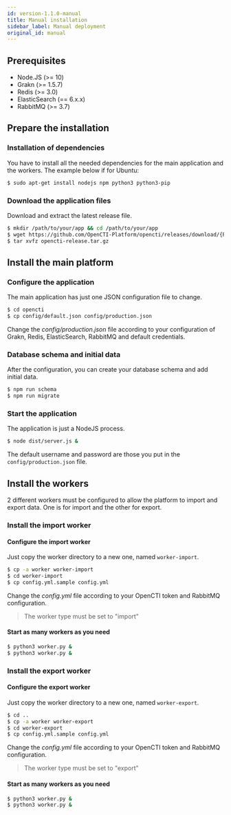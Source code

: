 ```yaml
---
id: version-1.1.0-manual
title: Manual installation
sidebar_label: Manual deployment
original_id: manual
---
```


## Prerequisites

- Node.JS (>= 10)
- Grakn (>= 1.5.7)
- Redis (>= 3.0)
- ElasticSearch (== 6.x.x)
- RabbitMQ (>= 3.7)


## Prepare the installation

### Installation of dependencies

You have to install all the needed dependencies for the main application and the workers. The example below if for Ubuntu:

```bash
$ sudo apt-get install nodejs npm python3 python3-pip
```

### Download the application files

Download and extract the latest release file.

```bash
$ mkdir /path/to/your/app && cd /path/to/your/app
$ wget https://github.com/OpenCTI-Platform/opencti/releases/download/{RELEASE_VERSION}/opencti-release.tar.gz
$ tar xvfz opencti-release.tar.gz
```

## Install the main platform

### Configure the application

The main application has just one JSON configuration file to change.

```bash
$ cd opencti
$ cp config/default.json config/production.json
```

Change the *config/production.json* file according to your configuration of Grakn, Redis, ElasticSearch, RabbitMQ and default credentials.

### Database schema and initial data

After the configuration, you can create your database schema and add initial data.

```bash
$ npm run schema
$ npm run migrate
```

### Start the application

The application is just a NodeJS process.

```bash
$ node dist/server.js &
```

The default username and password are those you put in the `config/production.json` file.

## Install the workers

2 different workers must be configured to allow the platform to import and export data. One is for import and the other for export.

### Install the import worker

#### Configure the import worker

Just copy the worker directory to a new one, named `worker-import`.

```bash
$ cp -a worker worker-import
$ cd worker-import
$ cp config.yml.sample config.yml
```

Change the *config.yml* file according to your OpenCTI token and RabbitMQ configuration.

> The worker type must be set to "import"

#### Start as many workers as you need
```bash
$ python3 worker.py &
$ python3 worker.py &
```

### Install the export worker

#### Configure the export worker

Just copy the worker directory to a new one, named `worker-export`.

```bash
$ cd ..
$ cp -a worker worker-export
$ cd worker-export
$ cp config.yml.sample config.yml
```

Change the *config.yml* file according to your OpenCTI token and RabbitMQ configuration.

> The worker type must be set to "export"

#### Start as many workers as you need
```bash
$ python3 worker.py &
$ python3 worker.py &
```
